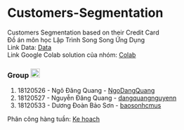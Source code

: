 # Customers-Segmentation
Customers Segmentation based on their Credit Card \
Đồ án môn học Lập Trình Song Song Ứng Dụng \
Link Data: [Data](https://www.kaggle.com/datasets/arjunbhasin2013/ccdata) \
Link Google Colab solution của nhóm: [Colab](https://colab.research.google.com/drive/1OXNyTP45NnEa_SvroiSi0qYFTla_NDrc?usp=sharing)
### Group  <img src="https://media.giphy.com/media/YGz18JiFxv8Zy/giphy.gif" width="21px"> 
 1. 18120526 - Ngô Đăng Quang - [NgoDangQuang](https://github.com/NgoDangQuang)
 2. 18120527 - Nguyễn Đăng Quang - [dangquangnguyenn](https://github.com/dangquangnguyenn)
 3. 18120533 - Dương Đoàn Bảo Sơn - [baosonhcmus](https://github.com/baosonhcmus)

Phân công hàng tuần: 
[Ke hoach](https://docs.google.com/spreadsheets/d/18XIimn92EasYYygVdWGIolxaazYBZw63TuADYoeKrkw/edit?fbclid=IwAR1ST1L1yWTcNae8G7yjJrsCBCssRq2xyygNgfFzZu-GbmH-a2HbxFqjHpE#gid=0)
